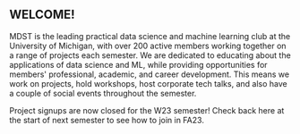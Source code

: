 ## WELCOME!

MDST is the leading practical data science and machine learning club at the University of Michigan, with over 200 active members working together on a range of projects each semester. We are dedicated to educating about the applications of data science and ML, while providing opportunities for members' professional, academic, and career development. This means we work on projects, hold workshops, host corporate tech talks, and also have a couple of social events throughout the semester.

Project signups are now closed for the W23 semester! Check back here at the start of next semester to see how to join in FA23.

